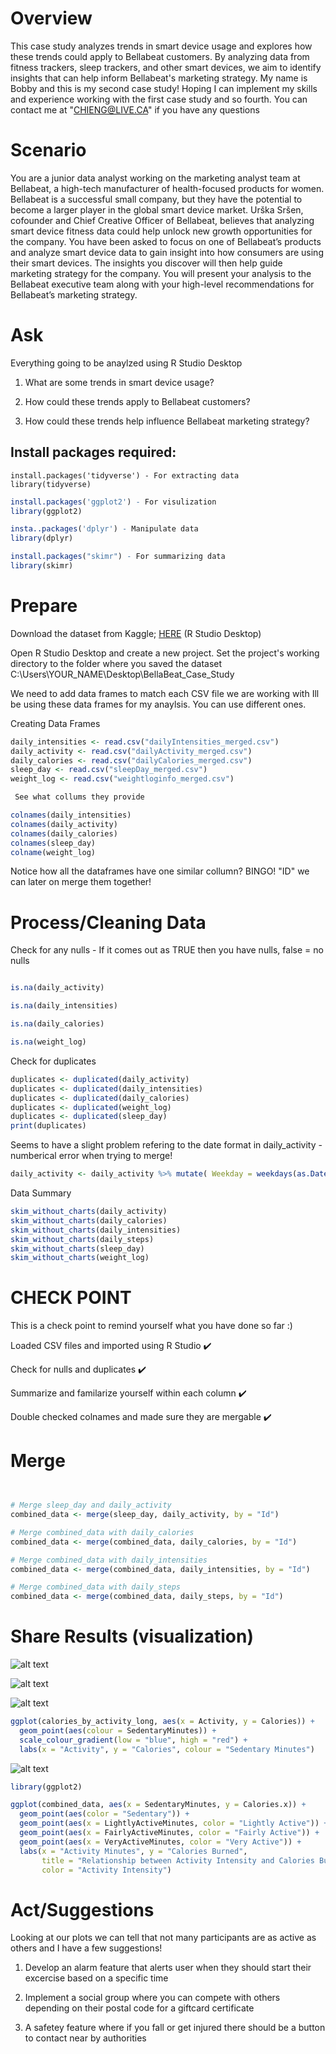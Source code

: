 # Overview
This case study analyzes trends in smart device usage and explores how these trends could apply to Bellabeat customers. By analyzing data from fitness trackers, sleep trackers, and other smart devices, we aim to identify insights that can help inform Bellabeat's marketing strategy.
My name is Bobby and this is my second case study! Hoping I can implement my skills and experience working with the first case study and so fourth. You can contact me at "CHIENG@LIVE.CA" if you have any questions

# Scenario 
You are a junior data analyst working on the marketing analyst team at Bellabeat, a high-tech manufacturer of health-focused
products for women. Bellabeat is a successful small company, but they have the potential to become a larger player in the
global smart device market. Urška Sršen, cofounder and Chief Creative Officer of Bellabeat, believes that analyzing smart
device fitness data could help unlock new growth opportunities for the company. You have been asked to focus on one of
Bellabeat’s products and analyze smart device data to gain insight into how consumers are using their smart devices. The
insights you discover will then help guide marketing strategy for the company. You will present your analysis to the Bellabeat
executive team along with your high-level recommendations for Bellabeat’s marketing strategy.


# Ask
Everything going to be anaylzed using R Studio Desktop

1. What are some trends in smart device usage?

2. How could these trends apply to Bellabeat customers?

3. How could these trends help influence Bellabeat marketing strategy?

## Install packages required:

```{r}
install.packages('tidyverse') - For extracting data
library(tidyverse)
```

```R
install.packages('ggplot2') - For visulization
library(ggplot2)
```


```r
insta..packages('dplyr') - Manipulate data
library(dplyr)
``` 

```r 
install.packages("skimr") - For summarizing data
library(skimr)
```


# Prepare
Download the dataset from Kaggle; [HERE](https://www.kaggle.com/datasets/arashnic/fitbit?resource=download)
(R Studio Desktop)

Open R Studio Desktop and create a new project. Set the project's working directory to the folder where you saved the dataset
C:\Users\YOUR_NAME\Desktop\BellaBeat_Case_Study

We need to add data frames to match each CSV file we are working with
Ill be using these data frames for my anaylsis. You can use different ones.

Creating Data Frames
```R
daily_intensities <- read.csv("dailyIntensities_merged.csv")
daily_activity <- read.csv("dailyActivity_merged.csv")
daily_calories <- read.csv("dailyCalories_merged.csv")
sleep_day <- read.csv("sleepDay_merged.csv")
weight_log <- read.csv("weightloginfo_merged.csv")
```     

```R
 See what collums they provide

colnames(daily_intensities)
colnames(daily_activity)
colnames(daily_calories)
colnames(sleep_day)
colname(weight_log)
```
Notice how all the dataframes have one similar collumn? BINGO! "ID" we can later on merge them together!

# Process/Cleaning Data

Check for any nulls - If it comes out as TRUE then you have nulls, false = no nulls
```R

is.na(daily_activity)

is.na(daily_intensities)

is.na(daily_calories)

is.na(weight_log)
```
Check for duplicates
```R
duplicates <- duplicated(daily_activity)
duplicates <- duplicated(daily_intensities)
duplicates <- duplicated(daily_calories)
duplicates <- duplicated(weight_log)
duplicates <- duplicated(sleep_day)
print(duplicates)

```
Seems to have a slight problem refering to the date format in daily_activity - numberical error when trying to merge!
```R
daily_activity <- daily_activity %>% mutate( Weekday = weekdays(as.Date(ActivityDate, "%m/%d/%Y")))
```

Data Summary
```R
skim_without_charts(daily_activity)
skim_without_charts(daily_calories)
skim_without_charts(daily_intensities)
skim_without_charts(daily_steps)
skim_without_charts(sleep_day)
skim_without_charts(weight_log)
```


# CHECK POINT

This is a check point to remind yourself what you have done so far :)

Loaded CSV files and imported using R Studio  ✔️

Check for nulls and duplicates ✔️

Summarize and familarize yourself within each column ✔️

Double checked colnames and made sure they are mergable ✔️


# Merge
```r


# Merge sleep_day and daily_activity
combined_data <- merge(sleep_day, daily_activity, by = "Id")

# Merge combined_data with daily_calories
combined_data <- merge(combined_data, daily_calories, by = "Id")

# Merge combined_data with daily_intensities
combined_data <- merge(combined_data, daily_intensities, by = "Id")

# Merge combined_data with daily_steps
combined_data <- merge(combined_data, daily_steps, by = "Id")

```

# Share Results (visualization)
![alt text](https://github.com/databubs/BellaBeat_Case/blob/main/Plot%20daily%20sedentary%20minutes%20and%20calories%20burned.png)


![alt text](https://github.com/databubs/BellaBeat_Case/blob/main/Daily_Calories_Steps.png)

![alt text](https://github.com/databubs/BellaBeat_Case/blob/main/SedMinutes.png)

```R
ggplot(calories_by_activity_long, aes(x = Activity, y = Calories)) + 
  geom_point(aes(colour = SedentaryMinutes)) + 
  scale_colour_gradient(low = "blue", high = "red") + 
  labs(x = "Activity", y = "Calories", colour = "Sedentary Minutes")
```
![alt text](https://github.com/databubs/BellaBeat_Case/blob/main/Relationships_Activity_Calories_Burned.png)

```R
library(ggplot2)

ggplot(combined_data, aes(x = SedentaryMinutes, y = Calories.x)) + 
  geom_point(aes(color = "Sedentary")) +
  geom_point(aes(x = LightlyActiveMinutes, color = "Lightly Active")) + 
  geom_point(aes(x = FairlyActiveMinutes, color = "Fairly Active")) + 
  geom_point(aes(x = VeryActiveMinutes, color = "Very Active")) + 
  labs(x = "Activity Minutes", y = "Calories Burned", 
       title = "Relationship between Activity Intensity and Calories Burned",
       color = "Activity Intensity")
```


# Act/Suggestions

Looking at our plots we can tell that not many participants are as active as others and I have a few suggestions!

1. Develop an alarm feature that alerts user when they should start their excercise based on a specific time

2. Implement a social group where you can compete with others depending on their postal code for a giftcard certificate

3. A safetey feature where if you fall or get injured there should be a button to contact near by authorities 


                
           
